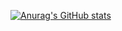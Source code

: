<!-- [![Header](https://github.com/BinaryBun/BinaryBun/blob/main/pic/tan.jpg)](https://vk.com/im0502) -->

[![Anurag's GitHub stats](https://github-readme-stats.vercel.app/api?username=BinaryBun&show_icons=true&theme=radical&border_color=#d83a7c)](https://github.com/BinaryBun)
